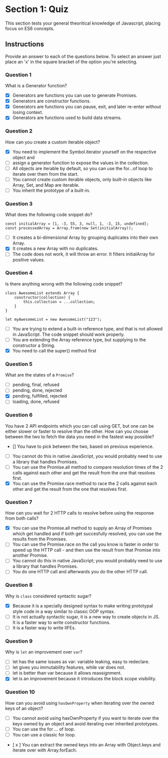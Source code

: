 # Section 1: Quiz

This section tests your general theoritical knowledge of Javascript, placing focus on ES6 concepts.

## Instructions

Provide an answer to each of the questions below. To select an answer just place an 'x' in the square bracket of the option you're selecting.

### Question 1

What is a Generator function?

- [x] Generators are functions you can use to generate Promises.
- [x] Generators are constructor functions.
- [x] Generators are functions you can pause, exit, and later re-enter without losing context.
- [x] Generators are functions used to build data streams.

### Question 2

How can you create a custom iterable object?

- [x] You need to implement the Symbol.iterator yourself on the respective object and
- [ ] assign a generator function to expose the values in the collection.
- [ ] All objects are iterable by default, so you can use the for...of loop to iterate over them from the start.
- [ ] You cannot create custom iterable objects, only built-in objects like Array, Set, and Map are iterable.
- [ ] You inherit the prototype of a built-in.

### Question 3

What does the following code snippet do?

```
const initialArray = [1, -3, 55, 3, null, 1, -3, 15, undefined];
const processedArray = Array.from(new Set(initialArray));

```

- [ ] It creates a bi-dimensional Array by grouping duplicates into their own Array.
- [x] It creates a new Array with no duplicates.
- [ ] The code does not work, it will throw an error. It filters initialArray for positive values.

### Question 4

Is there anything wrong with the following code snippet?

```
class AwesomeList extends Array {
    constructor(collection) {
        this.collection = ...collection;
    }
}

let myAwesomeList = new AwesomeList("123");
```

- [ ] You are trying to extend a built-in reference type, and that is not allowed in JavaScript. The code snippet should work properly.
- [ ] You are extending the Array reference type, but supplying to the constructor a String.
- [x] You need to call the super() method first

### Question 5

What are the states of a `Promise`?

- [ ] pending, final, refused
- [ ] pending, done, rejected
- [x] pending, fulfilled, rejected
- [ ] loading, done, refused

### Question 6

You have 2 API endpoints which you can call using GET, but one can be either slower or faster to resolve than the other. How can you choose between the two to fetch the data you need in the fastest way possible?

- [] You have to pick between the two, based on previous experience.
- [ ] You cannot do this in native JavaScript, you would probably need to use a library that handles Promises.
- [ ] You can use the Promise.all method to compare resolution times of the 2 calls against each other and get the result from the one that resolves first.
- [x] You can use the Promise.race method to race the 2 calls against each other and get the result from the one that resolves first.

### Question 7

How can you wait for 2 HTTP calls to resolve before using the response from both calls?

- [x] You can use the Promise.all method to supply an Array of Promises which get handled and if both get succesfully resolved, you can use the results from the Promises.
- [ ] You can use the Promise.race on the call you know is faster in order to speed up the HTTP call - and then use the result from that Promise into another Promise.
- [ ] You cannot do this in native JavaScript; you would probably need to use a library that handles Promises.
- [ ] You do one HTTP call and afterwards you do the other HTTP call.

### Question 8

Why is `class` considered syntactic sugar?

- [x] Because it is a specially designed syntax to make writing prototypal style code in a way similar to classic OOP syntax.
- [ ] It is not actually syntactic sugar, it is a new way to create objects in JS. It is a faster way to write constructor functions.
- [ ] It is a faster way to write IIFEs.

### Question 9

Why is `let` an improvement over `var`?

- [ ] let has the same issues as var: variable leaking, easy to redeclare.
- [ ] let gives you immutability features, while var does not.
- [ ] let is better than var because it allows reassignment.
- [x] let is an improvement because it introduces the block scope visibility.

### Question 10

How can you avoid using `hasOwnProperty` when iterating over the owned keys of an object?

- [ ] You cannot avoid using hasOwnProperty if you want to iterate over the keys owned by an object and avoid iterating over inherited prototypes.
- [ ] You can use the for ... of loop.
- [ ] You can use a classic for loop.
- [ x ] You can extract the owned keys into an Array with Object.keys and iterate over with Array.forEach.
